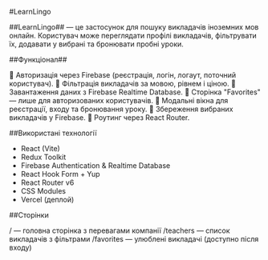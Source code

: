 #LearnLingo

##LearnLingo## — це застосунок для пошуку викладачів іноземних мов онлайн.
Користувач може переглядати профілі викладачів, фільтрувати їх, додавати у вибрані та бронювати пробні уроки.

##Функціонал##

🔹 Авторизація через Firebase (реєстрація, логін, логаут, поточний користувач).
🔹 Фільтрація викладачів за мовою, рівнем і ціною.
🔹 Завантаження даних з Firebase Realtime Database.
🔹 Сторінка "Favorites" — лише для авторизованих користувачів.
🔹 Модальні вікна для реєстрації, входу та бронювання уроку.
🔹 Збереження вибраних викладачів у Firebase.
🔹 Роутинг через React Router.

##Використані технології

- React (Vite)
- Redux Toolkit
- Firebase Authentication & Realtime Database
- React Hook Form + Yup
- React Router v6
- CSS Modules
- Vercel (деплой)

##Сторінки

/ — головна сторінка з перевагами компанії
/teachers — список викладачів з фільтрами
/favorites — улюблені викладачі (доступно після входу)
